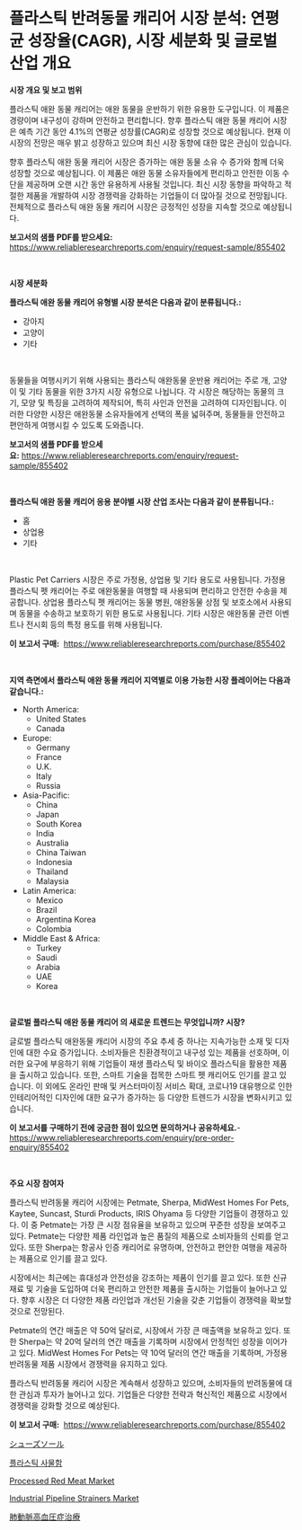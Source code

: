 <p><h1>플라스틱 반려동물 캐리어 시장 분석: 연평균 성장율(CAGR), 시장 세분화 및 글로벌 산업 개요</h1></p><p><strong>시장 개요 및 보고 범위</strong></p>
<p><p>플라스틱 애완 동물 캐리어는 애완 동물을 운반하기 위한 유용한 도구입니다. 이 제품은 경량이며 내구성이 강하며 안전하고 편리합니다. 향후 플라스틱 애완 동물 캐리어 시장은 예측 기간 동안 4.1%의 연평균 성장률(CAGR)로 성장할 것으로 예상됩니다. 현재 이 시장의 전망은 매우 밝고 성장하고 있으며 최신 시장 동향에 대한 많은 관심이 있습니다.</p><p>향후 플라스틱 애완 동물 캐리어 시장은 증가하는 애완 동물 소유 수 증가와 함께 더욱 성장할 것으로 예상됩니다. 이 제품은 애완 동물 소유자들에게 편리하고 안전한 이동 수단을 제공하며 오랜 시간 동안 유용하게 사용될 것입니다. 최신 시장 동향을 파악하고 적절한 제품을 개발하여 시장 경쟁력을 강화하는 기업들이 더 많아질 것으로 전망됩니다. 전체적으로 플라스틱 애완 동물 캐리어 시장은 긍정적인 성장을 지속할 것으로 예상됩니다.</p></p>
<p><strong>보고서의 샘플 PDF를 받으세요:</strong> <a href="https://www.reliableresearchreports.com/enquiry/request-sample/855402">https://www.reliableresearchreports.com/enquiry/request-sample/855402</a></p>
<p>&nbsp;</p>
<p><strong>시장 세분화</strong></p>
<p><strong>플라스틱 애완 동물 캐리어 유형별 시장 분석은 다음과 같이 분류됩니다.:</strong></p>
<p><ul><li>강아지</li><li>고양이</li><li>기타</li></ul></p>
<p>&nbsp;</p>
<p><p>동물들을 여행시키기 위해 사용되는 플라스틱 애완동물 운반용 캐리어는 주로 개, 고양이 및 기타 동물을 위한 3가지 시장 유형으로 나뉩니다. 각 시장은 해당하는 동물의 크기, 모양 및 특징을 고려하여 제작되어, 특히 사인과 안전을 고려하여 디자인됩니다. 이러한 다양한 시장은 애완동물 소유자들에게 선택의 폭을 넓혀주며, 동물들을 안전하고 편안하게 여행시킬 수 있도록 도와줍니다.</p></p>
<p><strong>보고서의 샘플 PDF를 받으세요:</strong>&nbsp;<a href="https://www.reliableresearchreports.com/enquiry/request-sample/855402">https://www.reliableresearchreports.com/enquiry/request-sample/855402</a></p>
<p>&nbsp;</p>
<p><strong> 플라스틱 애완 동물 캐리어 응용 분야별 시장 산업 조사는 다음과 같이 분류됩니다.:</strong></p>
<p><ul><li>홈</li><li>상업용</li><li>기타</li></ul></p>
<p>&nbsp;</p>
<p><p>Plastic Pet Carriers 시장은 주로 가정용, 상업용 및 기타 용도로 사용됩니다. 가정용 플라스틱 펫 캐리어는 주로 애완동물을 여행할 때 사용되며 편리하고 안전한 수송을 제공합니다. 상업용 플라스틱 펫 캐리어는 동물 병원, 애완동물 상점 및 보호소에서 사용되며 동물을 수송하고 보호하기 위한 용도로 사용됩니다. 기타 시장은 애완동물 관련 이벤트나 전시회 등의 특정 용도를 위해 사용됩니다.</p></p>
<p><strong>이 보고서 구매:</strong>&nbsp; <a href="https://www.reliableresearchreports.com/purchase/855402">https://www.reliableresearchreports.com/purchase/855402</a></p>
<p>&nbsp;</p>
<p><strong>지역 측면에서 플라스틱 애완 동물 캐리어 지역별로 이용 가능한 시장 플레이어는 다음과 같습니다.:</strong></p>
<p><ul>
    <li>
        North America:
        <ul>
            <li>United States</li>
            <li>Canada</li>
        </ul>
    </li>
    <li>
        Europe:
        <ul>
            <li>Germany</li>
            <li>France</li>
            <li>U.K.</li>
            <li>Italy</li>
            <li>Russia</li>
        </ul>
    </li>
    <li>
        Asia-Pacific:
        <ul>
            <li>China</li>
            <li>Japan</li>
            <li>South Korea</li>
            <li>India</li>
            <li>Australia</li>
            <li>China Taiwan</li>
            <li>Indonesia</li>
            <li>Thailand</li>
            <li>Malaysia</li>
        </ul>
    </li>
    <li>
        Latin America:
        <ul>
            <li>Mexico</li>
            <li>Brazil</li>
            <li>Argentina Korea</li>
            <li>Colombia</li>
        </ul>
    </li>
    <li>
        Middle East & Africa:
        <ul>
            <li>Turkey</li>
            <li>Saudi</li>
            <li>Arabia</li>
            <li>UAE</li>
            <li>Korea</li>
        </ul>
    </li>
    </ul></p>
<p>&nbsp;</p>
<p><strong>글로벌 플라스틱 애완 동물 캐리어 의 새로운 트렌드는 무엇입니까? 시장?</strong></p>
<p><p>글로벌 플라스틱 애완동물 캐리어 시장의 주요 추세 중 하나는 지속가능한 소재 및 디자인에 대한 수요 증가입니다. 소비자들은 친환경적이고 내구성 있는 제품을 선호하며, 이러한 요구에 부응하기 위해 기업들이 재생 플라스틱 및 바이오 플라스틱을 활용한 제품을 출시하고 있습니다. 또한, 스마트 기술을 접목한 스마트 펫 캐리어도 인기를 끌고 있습니다. 이 외에도 온라인 판매 및 커스터마이징 서비스 확대, 코로나19 대유행으로 인한 인테리어적인 디자인에 대한 요구가 증가하는 등 다양한 트렌드가 시장을 변화시키고 있습니다.</p></p>
<p><strong>이 보고서를 구매하기 전에 궁금한 점이 있으면 문의하거나 공유하세요.</strong>- <a href="https://www.reliableresearchreports.com/enquiry/pre-order-enquiry/855402">https://www.reliableresearchreports.com/enquiry/pre-order-enquiry/855402</a></p>
<p>&nbsp;</p>
<p><strong>주요 시장 참여자</strong></p>
<p><p>플라스틱 반려동물 캐리어 시장에는 Petmate, Sherpa, MidWest Homes For Pets, Kaytee, Suncast, Sturdi Products, IRIS Ohyama 등 다양한 기업들이 경쟁하고 있다. 이 중 Petmate는 가장 큰 시장 점유율을 보유하고 있으며 꾸준한 성장을 보여주고 있다. Petmate는 다양한 제품 라인업과 높은 품질의 제품으로 소비자들의 신뢰를 얻고 있다. 또한 Sherpa는 항공사 인증 캐리어로 유명하며, 안전하고 편안한 여행을 제공하는 제품으로 인기를 끌고 있다. </p><p>시장에서는 최근에는 휴대성과 안전성을 강조하는 제품이 인기를 끌고 있다. 또한 신규 재료 및 기술을 도입하여 더욱 편리하고 안전한 제품을 출시하는 기업들이 늘어나고 있다. 향후 시장은 더 다양한 제품 라인업과 개선된 기술을 갖춘 기업들이 경쟁력을 확보할 것으로 전망된다.</p><p>Petmate의 연간 매출은 약 50억 달러로, 시장에서 가장 큰 매출액을 보유하고 있다. 또한 Sherpa는 약 20억 달러의 연간 매출을 기록하며 시장에서 안정적인 성장을 이어가고 있다. MidWest Homes For Pets는 약 10억 달러의 연간 매출을 기록하며, 가정용 반려동물 제품 시장에서 경쟁력을 유지하고 있다.</p><p>플라스틱 반려동물 캐리어 시장은 계속해서 성장하고 있으며, 소비자들의 반려동물에 대한 관심과 투자가 늘어나고 있다. 기업들은 다양한 전략과 혁신적인 제품으로 시장에서 경쟁력을 강화할 것으로 예상된다.</p></p>
<p><strong>이 보고서 구매:</strong>&nbsp;&nbsp;<a href="https://www.reliableresearchreports.com/purchase/855402">https://www.reliableresearchreports.com/purchase/855402</a></p>
<p><p><a href="https://github.com/joaejkdzgyljvo6/Market-Research-Report-List-1/blob/main/5850264187628.md">シューズソール</a></p><p><a href="https://github.com/idcefvhkdut6/Market-Research-Report-List-1/blob/main/7201376187562.md">플라스틱 사물함</a></p><p><a href="https://issuu.com/reportprime-2/docs/processed-red-meat-market-size-2030.pptx">Processed Red Meat Market</a></p><p><a href="https://fearless-okapi-6c8.notion.site/Industrial-Pipeline-Strainers-Market-Offers-Provide-Insightful-Data-for-the-Time-Period-from-2024-to-156bc50725c6421fb53b4a13f660bfa8">Industrial Pipeline Strainers Market</a></p><p><a href="https://medium.com/@ariellekub2023/%E6%AC%A1%E3%81%AE%E6%96%87%E7%AB%A0%E3%82%92%E6%97%A5%E6%9C%AC%E8%AA%9E%E3%81%AB%E7%BF%BB%E8%A8%B3%E3%81%97%E3%81%A6%E3%81%8F%E3%81%A0%E3%81%95%E3%81%84-%E8%82%BA%E5%8B%95%E8%84%88%E6%80%A7%E8%82%BA%E9%AB%98%E8%A1%80%E5%9C%A7%E7%97%87%E6%B2%BB%E7%99%82%E5%B8%82%E5%A0%B4%E3%82%A4%E3%83%B3%E3%82%B5%E3%82%A4%E3%83%88-%E5%B8%82%E5%A0%B4%E5%8B%95%E5%90%91-%E6%88%90%E9%95%B7-2024%E5%B9%B4%E3%81%8B%E3%82%892031%E5%B9%B4%E3%81%BE%E3%81%A7%E3%81%AE%E4%BA%88%E6%B8%AC-de4189607a92">肺動脈高血圧症治療</a></p></p>
